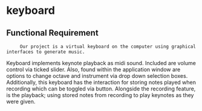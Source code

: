 # keyboard
## Functional Requirement
 	     Our project is a virtual keyboard on the computer using graphical interfaces to generate music. 
  Keyboard implements keynote playback as midi sound. Included are volume control via ticked slider. 
  Also, found within the application window are options to change octave and instrument via drop down selection boxes. 
  Additionally, this keyboard has the interaction for storing notes played when recording which can be toggled via button. 
  Alongside the recording feature, is the playback; using stored notes from recording to play keynotes as they were given. 
